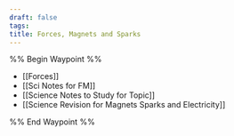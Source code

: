 ```yaml
---
draft: false
tags:
title: Forces, Magnets and Sparks
---
```

%% Begin Waypoint %%
- [[Forces]]
- [[Sci Notes for FM]]
- [[Science Notes to Study for Topic]]
- [[Science Revision for Magnets Sparks and Electricity]]

%% End Waypoint %%
